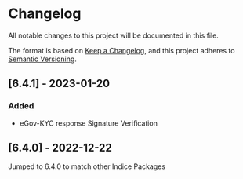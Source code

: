 # Changelog

All notable changes to this project will be documented in this file.

The format is based on [Keep a Changelog](https://keepachangelog.com/en/1.0.0/),
and this project adheres to [Semantic Versioning](https://semver.org/spec/v2.0.0.html).

<!-- ## [Unreleased] -->

## [6.4.1] - 2023-01-20
### Added
- eGov-KYC response Signature Verification

## [6.4.0] - 2022-12-22
Jumped to 6.4.0 to match other Indice Packages

